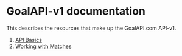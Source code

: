 # GoalAPI-v1 documentation

This describes the resources that make up the GoalAPI.com API-v1.

1.  [API Basics](api-basics.md)
1.  [Working with Matches](Entities/Match.md)

